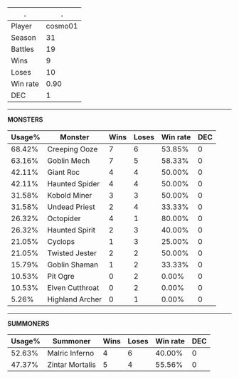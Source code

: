 .|.
|-|-
Player|cosmo01
Season|31
Battles|19
Wins|9
Loses|10
Win rate|0.90
DEC|1

---
**MONSTERS**

Usage%|Monster|Wins|Loses|Win rate|DEC|
-|-|-|-|-|-|
68.42%|Creeping Ooze|7|6|53.85%|0|
63.16%|Goblin Mech|7|5|58.33%|0|
42.11%|Giant Roc|4|4|50.00%|0|
42.11%|Haunted Spider|4|4|50.00%|0|
31.58%|Kobold Miner|3|3|50.00%|0|
31.58%|Undead Priest|2|4|33.33%|0|
26.32%|Octopider|4|1|80.00%|0|
26.32%|Haunted Spirit|2|3|40.00%|0|
21.05%|Cyclops|1|3|25.00%|0|
21.05%|Twisted Jester|2|2|50.00%|0|
15.79%|Goblin Shaman|1|2|33.33%|0|
10.53%|Pit Ogre|0|2|0.00%|0|
10.53%|Elven Cutthroat|0|2|0.00%|0|
5.26%|Highland Archer|0|1|0.00%|0|

---
**SUMMONERS**

Usage%|Summoner|Wins|Loses|Win rate|DEC|
-|-|-|-|-|-|
52.63%|Malric Inferno|4|6|40.00%|0|
47.37%|Zintar Mortalis|5|4|55.56%|0|
